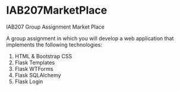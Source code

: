 # IAB207MarketPlace
IAB207 Group Assignment Market Place

A group assignment in which you will develop a web application that implements the following technologies:
1. HTML & Bootstrap CSS
2. Flask Templates
3. Flask WTForms
4. Flask SQLAlchemy
5. Flask Login

